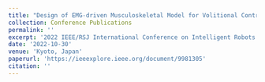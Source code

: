 ```yaml
---
title: "Design of EMG-driven Musculoskeletal Model for Volitional Control of a Robotic Ankle Prosthesis"
collection: Conference Publications
permalink: ''
excerpt: '2022 IEEE/RSJ International Conference on Intelligent Robots and Systems (IROS) <br> Authors: C. Shah, A. Fleming, V. Nalam, M. Liu and H. H. Huang'
date: '2022-10-30'
venue: 'Kyoto, Japan'
paperurl: 'https://ieeexplore.ieee.org/document/9981305'
citation: ''
---
```

